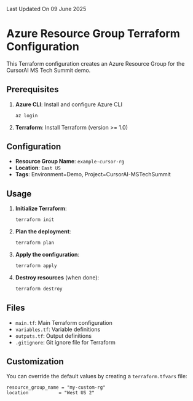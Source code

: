 Last Updated On 09 June 2025

# Azure Resource Group Terraform Configuration

This Terraform configuration creates an Azure Resource Group for the CursorAI MS Tech Summit demo.

## Prerequisites

1. **Azure CLI**: Install and configure Azure CLI
   ```bash
   az login
   ```

2. **Terraform**: Install Terraform (version >= 1.0)

## Configuration

- **Resource Group Name**: `example-cursor-rg`
- **Location**: `East US`
- **Tags**: Environment=Demo, Project=CursorAI-MSTechSummit

## Usage

1. **Initialize Terraform**:
   ```bash
   terraform init
   ```

2. **Plan the deployment**:
   ```bash
   terraform plan
   ```

3. **Apply the configuration**:
   ```bash
   terraform apply
   ```

4. **Destroy resources** (when done):
   ```bash
   terraform destroy
   ```

## Files

- `main.tf`: Main Terraform configuration
- `variables.tf`: Variable definitions
- `outputs.tf`: Output definitions
- `.gitignore`: Git ignore file for Terraform

## Customization

You can override the default values by creating a `terraform.tfvars` file:

```hcl
resource_group_name = "my-custom-rg"
location           = "West US 2"
``` 